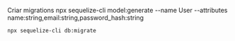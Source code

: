 Criar migrations
    npx sequelize-cli model:generate --name User --attributes name:string,email:string,password_hash:string

    npx sequelize-cli db:migrate
    
